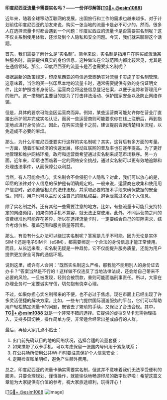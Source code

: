 **印度尼西亚流量卡需要实名吗？——一份详尽解答[[TG💪+ @esim1088](https://t.me/s/esim1088)]**

近年来，随着全球移动互联网的发展，出国旅行和工作的需求也越来越多。对于计划前往印度尼西亚的朋友来说，购买一张当地的流量卡是必不可少的。然而，很多人在选择流量卡时都会遇到一个问题：印度尼西亚的流量卡是否需要实名制呢？这不仅关系到使用体验，还涉及到个人隐私和安全问题。今天，我们就来聊聊这个话题。

首先，我们需要了解什么是“实名制”。简单来说，实名制是指用户在购买或激活某种服务时，需要提供真实的身份信息。这种做法在全球范围内都比较常见，尤其是在通信领域。那么，印度尼西亚的流量卡是否也需要实名制呢？

根据最新的政策规定，印度尼西亚的电信运营商确实对流量卡实施了实名制管理。这意味着，当你购买一张印尼本地的流量卡时，通常需要提供有效的身份证明文件，比如护照或者身份证。运营商会将这些信息登记在案，以便于追踪和管理用户的账户。这一措施的主要目的是为了打击非法活动、保护国家安全以及防止网络诈骗。

但是，具体的要求可能会因运营商而异。例如，某些运营商可能允许你在营业厅直接出示护照并完成实名认证，而另一些运营商则可能要求你在线上注册后，再到指定地点进行身份验证。因此，在购买流量卡之前，建议提前咨询清楚相关流程，以免造成不必要的麻烦。

那么，为什么印度尼西亚要实行这样的实名制呢？其实，这背后有多方面的考量。一方面，随着印尼经济的快速发展，移动互联网的普及率也在逐年提高。为了更好地管理和维护网络环境，政府和运营商希望通过实名制来规范市场秩序。另一方面，近年来，印尼也面临着一定的网络安全挑战，通过实名制可以更有效地追踪和处理违法事件，从而保障公众利益。

当然，有人可能会担心，实名制会不会侵犯个人隐私？对此，我们可以放心的是，印尼的法律对个人信息的保护是有明确规定的。一般来说，运营商在收集和使用用户信息时，必须遵循相关的法律法规，并采取必要的技术手段来确保数据的安全性。同时，用户也可以主动关注自己的隐私权益，避免泄露过多的个人信息。

除了实名制之外，还有其他一些需要注意的地方。比如，有些流量卡可能只支持特定的网络频段，如果你的手机不兼容，就无法正常使用。此外，不同运营商之间的资费标准也可能存在差异，所以在选择流量卡时，一定要结合自己的实际需求，综合考虑价格、覆盖范围和服务质量等因素。

那么，有没有什么办法可以绕过实名制呢？答案是几乎不可能。因为无论是实体SIM卡还是电子SIM卡（eSIM），都需要绑定一个合法的身份信息才能正常使用。而且，从长远来看，实名制无疑是一种趋势，它不仅能提升服务质量，还能为用户提供更加安全可靠的通信环境。

说到这里，或许有人会问：“既然实名制这么严格，那我能不能用别人的身份证去办卡？”答案当然是不行的！这样做不仅违反了当地法律法规，还会给自己带来不必要的风险。一旦被发现，轻则会被罚款，重则可能面临刑事责任。所以，大家在办理业务时一定要诚实守信，切勿抱有侥幸心理。

不过，如果你担心实名制带来的不便，也不必过于焦虑。现在市面上已经出现了许多灵活便捷的解决方案。比如，一些专门提供国际漫游服务的平台，它们可以帮助用户轻松搞定流量卡的问题，既省去了繁琐的手续，又保证了合法合规。其中，**[TG💪+ @esim1088](https://t.me/s/esim1088)** 就是一个非常不错的选择。它提供的虚拟SIM卡无需物理插入，支持多国切换，操作简单方便，非常适合经常出差或旅行的人群。

最后，再给大家几点小贴士：
1. 出门前先确认目的地的网络状况，选择合适的流量套餐；
2. 如果携带了双卡手机，可以考虑保留一张国内号码用于紧急联系；
3. 在公共场所使用公共Wi-Fi时要注意保护个人信息安全；
4. 定期检查账单明细，避免产生额外费用。

总之，印度尼西亚的流量卡确实需要实名制，但这并不意味着我们无法享受便利的服务。只要合理规划、谨慎操作，就能愉快地畅游印尼的数字世界啦！希望这篇文章能为大家提供有价值的参考，祝大家旅途顺利，玩得开心！

[[TG💪+ @esim1088](https://t.me/s/esim1088) ![Image](https://i.postimg.cc/4NQfJmqS/Snipaste-2025-05-13-00-14-12.png)]